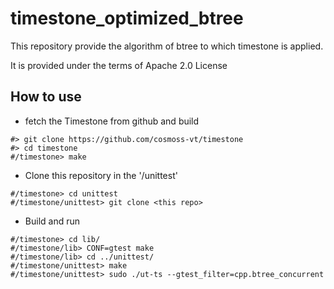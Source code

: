 # timestone_optimized_btree

This repository provide the algorithm of btree to which timestone is applied.

It is provided under the terms of Apache 2.0 License

## How to use

- fetch the Timestone from github and build
```
#> git clone https://github.com/cosmoss-vt/timestone
#> cd timestone
#/timestone> make
```
- Clone this repository in the '/unittest'
```
#/timestone> cd unittest
#/timestone/unittest> git clone <this repo> 
```
- Build and run
```
#/timestone> cd lib/
#/timestone/lib> CONF=gtest make
#/timestone/lib> cd ../unittest/
#/timestone/unittest> make
#/timestone/unittest> sudo ./ut-ts --gtest_filter=cpp.btree_concurrent
```

